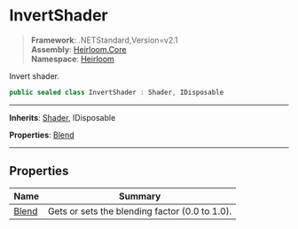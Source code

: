 # InvertShader

> **Framework**: .NETStandard,Version=v2.1  
> **Assembly**: [Heirloom.Core][0]  
> **Namespace**: [Heirloom][0]  

Invert shader.

```cs
public sealed class InvertShader : Shader, IDisposable
```

--------------------------------------------------------------------------------

**Inherits**: [Shader][1], IDisposable

**Properties**: [Blend][2]

--------------------------------------------------------------------------------

## Properties

| Name       | Summary                                        |
|------------|------------------------------------------------|
| [Blend][2] | Gets or sets the blending factor (0.0 to 1.0). |

[0]: ..\Heirloom.Core.md
[1]: Heirloom.Shader.md
[2]: Heirloom.InvertShader.Blend.md
